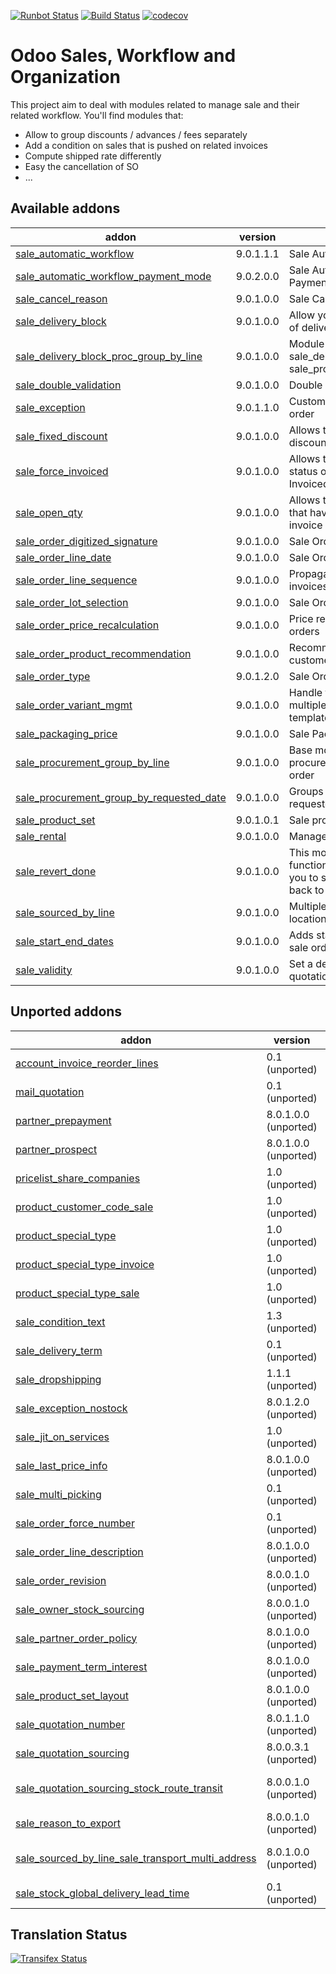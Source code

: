 [![Runbot Status](https://runbot.odoo-community.org/runbot/badge/flat/167/9.0.svg)](https://runbot.odoo-community.org/runbot/repo/github-com-oca-sale-workflow-167)
[![Build Status](https://travis-ci.org/OCA/sale-workflow.svg?branch=9.0)](https://travis-ci.org/OCA/sale-workflow)
[![codecov](https://codecov.io/gh/OCA/sale-workflow/branch/9.0/graph/badge.svg)](https://codecov.io/gh/OCA/sale-workflow)

Odoo Sales, Workflow and Organization
======================================

This project aim to deal with modules related to manage sale and their related workflow. You'll find modules that:

 - Allow to group discounts / advances / fees separately
 - Add a condition on sales that is pushed on related invoices
 - Compute shipped rate differently
 - Easy the cancellation of SO
 - ...

[//]: # (addons)

Available addons
----------------
addon | version | summary
--- | --- | ---
[sale_automatic_workflow](sale_automatic_workflow/) | 9.0.1.1.1 | Sale Automatic Workflow
[sale_automatic_workflow_payment_mode](sale_automatic_workflow_payment_mode/) | 9.0.2.0.0 | Sale Automatic Workflow - Payment Mode
[sale_cancel_reason](sale_cancel_reason/) | 9.0.1.0.0 | Sale Cancel Reason
[sale_delivery_block](sale_delivery_block/) | 9.0.1.0.0 | Allow you to block the creation of deliveries from a sale order.
[sale_delivery_block_proc_group_by_line](sale_delivery_block_proc_group_by_line/) | 9.0.1.0.0 | Module that allows module sale_delivery_block to work with sale_procurement_group_by_line
[sale_double_validation](sale_double_validation/) | 9.0.1.0.0 | Double validation for Sales
[sale_exception](sale_exception/) | 9.0.1.1.0 | Custom exceptions on sale order
[sale_fixed_discount](sale_fixed_discount/) | 9.0.1.0.0 | Allows to apply fixed amount discounts in sales orders.
[sale_force_invoiced](sale_force_invoiced/) | 9.0.1.0.0 | Allows to force the invoice status of the sales order to Invoiced
[sale_open_qty](sale_open_qty/) | 9.0.1.0.0 | Allows to identify the sale orders that have quantities pending to invoice or to deliver.
[sale_order_digitized_signature](sale_order_digitized_signature/) | 9.0.1.0.0 | Sale Order Digitized Signature
[sale_order_line_date](sale_order_line_date/) | 9.0.1.0.0 | Sale Order Line Date
[sale_order_line_sequence](sale_order_line_sequence/) | 9.0.1.0.0 | Propagates SO line sequence to invoices and stock picking.
[sale_order_lot_selection](sale_order_lot_selection/) | 9.0.1.0.0 | Sale Order Lot Selection
[sale_order_price_recalculation](sale_order_price_recalculation/) | 9.0.1.0.0 | Price recalculation in sales orders
[sale_order_product_recommendation](sale_order_product_recommendation/) | 9.0.1.0.0 | Recommend products to sell to customer based on history
[sale_order_type](sale_order_type/) | 9.0.1.2.0 | Sale Order Types
[sale_order_variant_mgmt](sale_order_variant_mgmt/) | 9.0.1.0.0 | Handle the addition/removal of multiple variants from product template into the sales order
[sale_packaging_price](sale_packaging_price/) | 9.0.1.0.0 | Sale Packaging Price
[sale_procurement_group_by_line](sale_procurement_group_by_line/) | 9.0.1.0.0 | Base module for multiple procurement group by Sale order
[sale_procurement_group_by_requested_date](sale_procurement_group_by_requested_date/) | 9.0.1.0.0 | Groups pickings based on requested date of order line
[sale_product_set](sale_product_set/) | 9.0.1.0.1 | Sale product set
[sale_rental](sale_rental/) | 9.0.1.0.0 | Manage Rental of Products
[sale_revert_done](sale_revert_done/) | 9.0.1.0.0 | This module extends the functionality of sales to allow you to set a sales order done back to state 'Sale Order'.
[sale_sourced_by_line](sale_sourced_by_line/) | 9.0.1.0.0 | Multiple warehouse source locations for Sale order
[sale_start_end_dates](sale_start_end_dates/) | 9.0.1.0.0 | Adds start date and end date on sale order lines
[sale_validity](sale_validity/) | 9.0.1.0.0 | Set a default validity delay on quotations


Unported addons
---------------
addon | version | summary
--- | --- | ---
[account_invoice_reorder_lines](account_invoice_reorder_lines/) | 0.1 (unported) | Invoice lines with sequence number
[mail_quotation](mail_quotation/) | 0.1 (unported) | Mail quotation
[partner_prepayment](partner_prepayment/) | 8.0.1.0.0 (unported) | Option on partner to set prepayment policy
[partner_prospect](partner_prospect/) | 8.0.1.0.0 (unported) | Partner Prospect
[pricelist_share_companies](pricelist_share_companies/) | 1.0 (unported) | Share pricelist between compagnies, not product
[product_customer_code_sale](product_customer_code_sale/) | 1.0 (unported) | Product Customer code on sale
[product_special_type](product_special_type/) | 1.0 (unported) | Product Special Types
[product_special_type_invoice](product_special_type_invoice/) | 1.0 (unported) | Product Special Type on Invoice
[product_special_type_sale](product_special_type_sale/) | 1.0 (unported) | Product Special Type on Sale
[sale_condition_text](sale_condition_text/) | 1.3 (unported) | Sale/invoice condition
[sale_delivery_term](sale_delivery_term/) | 0.1 (unported) | Delivery term for sale orders
[sale_dropshipping](sale_dropshipping/) | 1.1.1 (unported) | Sale Dropshipping
[sale_exception_nostock](sale_exception_nostock/) | 8.0.1.2.0 (unported) | Sale stock exception
[sale_jit_on_services](sale_jit_on_services/) | 1.0 (unported) | Sale Service Just In Time
[sale_last_price_info](sale_last_price_info/) | 8.0.1.0.0 (unported) | Product Last Price Info - Sale
[sale_multi_picking](sale_multi_picking/) | 0.1 (unported) | Multi Pickings from Sale Orders
[sale_order_force_number](sale_order_force_number/) | 0.1 (unported) | Force sale orders numeration
[sale_order_line_description](sale_order_line_description/) | 8.0.1.0.0 (unported) | Sale order line description
[sale_order_revision](sale_order_revision/) | 8.0.0.1.0 (unported) | Sale order revisions
[sale_owner_stock_sourcing](sale_owner_stock_sourcing/) | 8.0.0.1.0 (unported) | Manage stock ownership on sale order lines
[sale_partner_order_policy](sale_partner_order_policy/) | 8.0.1.0.0 (unported) | Adds customer create invoice method on partner form
[sale_payment_term_interest](sale_payment_term_interest/) | 8.0.1.0.0 (unported) | Sales Payment Term Interests
[sale_product_set_layout](sale_product_set_layout/) | 8.0.1.0.0 (unported) | Sale product set layout
[sale_quotation_number](sale_quotation_number/) | 8.0.1.1.0 (unported) | Different sequence for sale quotations
[sale_quotation_sourcing](sale_quotation_sourcing/) | 8.0.0.3.1 (unported) | manual sourcing of sale quotations
[sale_quotation_sourcing_stock_route_transit](sale_quotation_sourcing_stock_route_transit/) | 8.0.0.1.0 (unported) | Link module for sale_quotation_sourcing + stock_route_transit
[sale_reason_to_export](sale_reason_to_export/) | 8.0.0.1.0 (unported) | Reason to export in Sales Order
[sale_sourced_by_line_sale_transport_multi_address](sale_sourced_by_line_sale_transport_multi_address/) | 8.0.1.0.0 (unported) | Make sale_sourced_by_line and sale_transport_multi_addresswork together
[sale_stock_global_delivery_lead_time](sale_stock_global_delivery_lead_time/) | 0.1 (unported) | Sale global delivery lead time

[//]: # (end addons)

Translation Status
------------------
[![Transifex Status](https://www.transifex.com/projects/p/OCA-sale-workflow-9-0/chart/image_png)](https://www.transifex.com/projects/p/OCA-sale-workflow-9-0)
